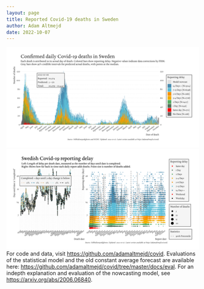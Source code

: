 ```yaml
---
layout: page
title: Reported Covid-19 deaths in Sweden
author: Adam Altmejd
date: 2022-10-07
---
```


![Graph of Swedish Covid-19 deaths with reporting delay.](deaths_lag_sweden_2022-10-07.png "Swedish Covid-19 deaths.")
![Graph of Swedish Covid-19 reporting delay in daily deaths.](lag_trend_sweden_2022-10-07.png "Trend in Swedish Covid-19 mortality reporting delay.")
For code and data, visit <https://github.com/adamaltmejd/covid>.
Evaluations of the statistical model and the old constant average forecast are available here: <https://github.com/adamaltmejd/covid/tree/master/docs/eval>.
For an indepth explanation and evaluation of the nowcasting model, see <https://arxiv.org/abs/2006.06840>.
